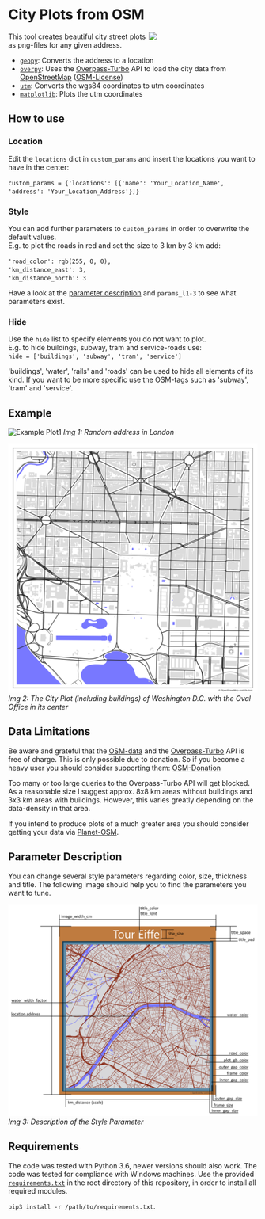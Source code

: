 # City Plots from OSM 
<img align="right" src="ExampleOutputs/London.png" width="220"/>
This tool creates beautiful city street plots as png-files for any given address.

* [`geopy`](https://geopy.readthedocs.io/): Converts the address to a location
* [`overpy`](https://pypi.org/project/overpy/): Uses the [Overpass-Turbo](https://overpass-turbo.eu/) API to load the city data from [OpenStreetMap](https://www.openstreetmap.org) ([OSM-License](https://www.openstreetmap.org/copyright/en))
* [`utm`](https://pypi.org/project/utm/): Converts the wgs84 coordinates to utm coordinates
* [`matplotlib`](https://matplotlib.org/): Plots the utm coordinates



## How to use
### Location
Edit the `locations` dict in `custom_params` and insert the locations you want to have in the center:
 
`custom_params = {'locations': [{'name': 'Your_Location_Name', 'address': 'Your_Location_Address'}]}`

### Style
You can add further parameters to `custom_params` in order to overwrite the default values.  
E.g. to plot the roads in red and set the size to 3 km by 3 km add: 

`'road_color': rgb(255, 0, 0),`  
`'km_distance_east': 3,`  
`'km_distance_north': 3`

Have a look at the [parameter description](#parameter-description) and `params_l1-3` to see what parameters exist.         
### Hide 
Use the `hide` list to specify elements you do not want to plot.  
E.g. to hide buildings, subway, tram and service-roads use:   
`hide = ['buildings', 'subway', 'tram', 'service']`  

'buildings', 'water', 'rails' and 'roads' can be used to hide all elements of its kind. If you want to be more specific use the OSM-tags such as 'subway', 'tram' and 'service'. 

## Example
![Example Plot1](ExampleOutputs/London.png)
_Img 1: Random address in London_


![Example Plot2](ExampleOutputs/Trump.png)
_Img 2: The City Plot (including buildings) of Washington D.C. with the Oval Office in its center_

## Data Limitations
Be aware and grateful that the [OSM-data](https://www.openstreetmap.org) and the [Overpass-Turbo](https://overpass-turbo.eu/) API is free of charge. 
This is only possible due to donation. So if you become a heavy user you should consider supporting them: [OSM-Donation](https://wiki.openstreetmap.org/wiki/Donations)

Too many or too large queries to the Overpass-Turbo API will get blocked. As a reasonable size I suggest approx. 8x8 km areas without buildings and 3x3 km areas with buildings. However, this varies greatly depending on the data-density in that area.  

If you intend to produce plots of a much greater area you should consider getting your data via [Planet-OSM](https://wiki.openstreetmap.org/wiki/Planet.osm).

## Parameter Description
You can change several style parameters regarding color, size, thickness and title. The following image should help you to find the parameters you want to tune. 

![Example Plot3](ExampleOutputs/ParameterExample.png)
_Img 3: Description of the Style Parameter_

## Requirements
The code was tested with Python 3.6, newer versions should also work. The code was tested for compliance with Windows machines. Use the provided [`requirements.txt`](requirements.txt) in the root directory of this repository, in order to install all required modules.  

`pip3 install -r /path/to/requirements.txt`. 
